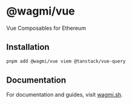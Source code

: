 # @wagmi/vue

Vue Composables for Ethereum

## Installation

```bash
pnpm add @wagmi/vue viem @tanstack/vue-query
```

## Documentation

For documentation and guides, visit [wagmi.sh](https://wagmi.sh).

